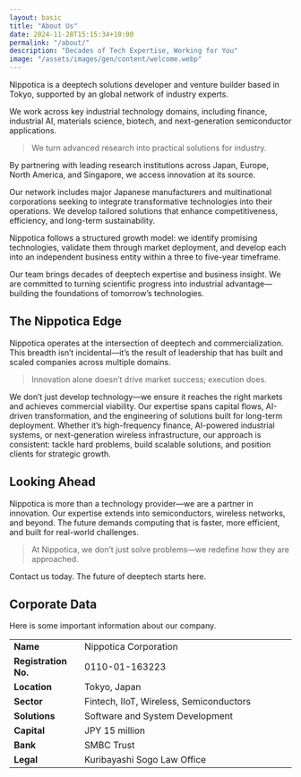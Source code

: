 ```yaml
---
layout: basic
title: "About Us"
date: 2024-11-28T15:15:34+10:00
permalink: "/about/"
description: "Decades of Tech Expertise, Working for You"
image: "/assets/images/gen/content/welcome.webp"
---
```


Nippotica is a deeptech solutions developer and venture builder based in Tokyo, supported by an global network of industry experts.

We work across key industrial technology domains, including finance, industrial AI, materials science, biotech, and next-generation semiconductor applications.

> We turn advanced research into practical solutions for industry. 

By partnering with leading research institutions across Japan, Europe, North America, and Singapore, we access innovation at its source.

Our network includes major Japanese manufacturers and multinational corporations seeking to integrate transformative technologies into their operations. We develop tailored solutions that enhance competitiveness, efficiency, and long-term sustainability.

Nippotica follows a structured growth model: we identify promising technologies, validate them through market deployment, and develop each into an independent business entity within a three to five-year timeframe.

Our team brings decades of deeptech expertise and business insight. We are committed to turning scientific progress into industrial advantage—building the foundations of tomorrow’s technologies.

## The Nippotica Edge

Nippotica operates at the intersection of deeptech and commercialization. This breadth isn’t incidental—it’s the result of leadership that has built and scaled companies across multiple domains.   

> Innovation alone doesn’t drive market success; execution does.

We don’t just develop technology—we ensure it reaches the right markets and achieves commercial viability. Our expertise spans capital flows, AI-driven transformation, and the engineering of solutions built for long-term deployment. Whether it’s high-frequency finance, AI-powered industrial systems, or next-generation wireless infrastructure, our approach is consistent: tackle hard problems, build scalable solutions, and position clients for strategic growth. 

## Looking Ahead  

Nippotica is more than a technology provider—we are a partner in innovation. Our expertise extends into semiconductors, wireless networks, and beyond. The future demands computing that is faster, more efficient, and built for real-world challenges.  

> At Nippotica, we don’t just solve problems—we redefine how they are approached.  

Contact us today. The future of deeptech starts here.


## Corporate Data

Here is some important information about our company.

<style>
    table {
        width: 100%;
    }
    td:first-child {
        width: 25%;
        font-weight: bold;
    }
    td:last-child {
        width: 75%;
    }
</style>

<table>
    <tr>
        <td>Name</td>
        <td>Nippotica Corporation</td>
    </tr>
    <tr>
        <td>Registration No.</td>
        <td>0110-01-163223</td>
    </tr>
    <tr>
        <td>Location</td>
        <td>Tokyo, Japan</td>
    </tr>
    <tr>
        <td>Sector</td>
        <td>Fintech, IIoT, Wireless, Semiconductors</td>
    </tr>
    <tr>
        <td>Solutions</td>
        <td>Software and System Development</td>
    </tr>
    <tr>
        <td>Capital</td>
        <td>JPY 15 million</td>
    </tr>
    <tr>
        <td>Bank</td>
        <td>SMBC Trust</td>
    </tr>
    <tr>
        <td>Legal</td>
        <td>Kuribayashi Sogo Law Office</td>
    </tr>
</table>





